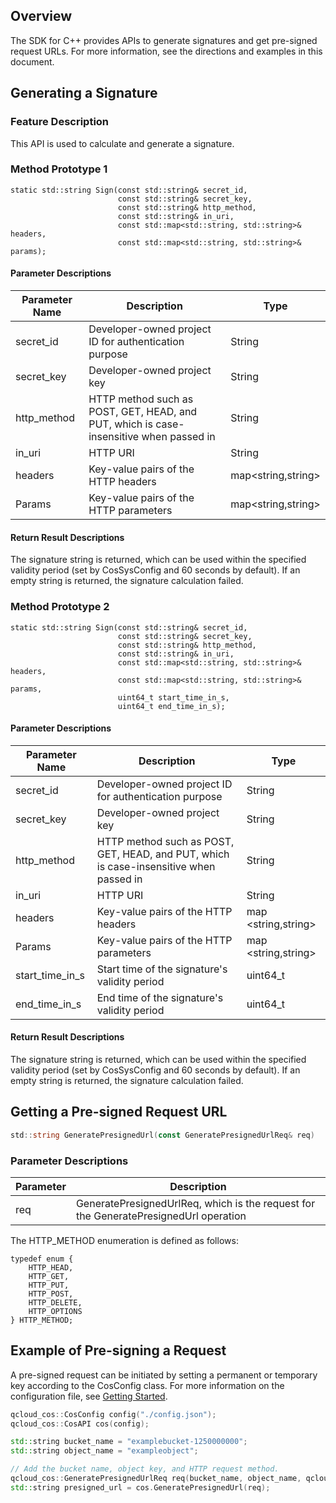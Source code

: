 ## Overview
The SDK for C++ provides APIs to generate signatures and get pre-signed request URLs. For more information, see the directions and examples in this document.


## Generating a Signature

### Feature Description

This API is used to calculate and generate a signature.

### Method Prototype 1

```
static std::string Sign(const std::string& secret_id,
                        const std::string& secret_key,
                        const std::string& http_method,
                        const std::string& in_uri,
                        const std::map<std::string, std::string>& headers,
                        const std::map<std::string, std::string>& params);
```

#### Parameter Descriptions 

| Parameter Name | Description | Type |
| ----------- | ----------------------------------------------------- | ------------------------ |
| secret_id | Developer-owned project ID for authentication purpose | String |
| secret_key | Developer-owned project key | String |
| http_method | HTTP method such as POST, GET, HEAD, and PUT, which is case-insensitive when passed in | String |
| in_uri | HTTP URI | String |
| headers | Key-value pairs of the HTTP headers | map&lt;string,string&gt; |
| Params | Key-value pairs of the HTTP parameters | map&lt;string,string&gt; |

#### Return Result Descriptions

The signature string is returned, which can be used within the specified validity period (set by CosSysConfig and 60 seconds by default). If an empty string is returned, the signature calculation failed.

### Method Prototype 2

```
static std::string Sign(const std::string& secret_id,
                        const std::string& secret_key,
                        const std::string& http_method,
                        const std::string& in_uri,
                        const std::map<std::string, std::string>& headers,
                        const std::map<std::string, std::string>& params,
                        uint64_t start_time_in_s,
                        uint64_t end_time_in_s);
```

#### Parameter Descriptions 

| Parameter Name | Description | Type |
| --------------- | ---------------------------------------------------- | ------------------------- |
| secret_id | Developer-owned project ID for authentication purpose | String |
| secret_key | Developer-owned project key | String |
| http_method | HTTP method such as POST, GET, HEAD, and PUT, which is case-insensitive when passed in | String |
| in_uri | HTTP URI | String |
| headers | Key-value pairs of the HTTP headers | map &lt;string,string&gt; |
| Params | Key-value pairs of the HTTP parameters | map &lt;string,string&gt; |
| start_time_in_s | Start time of the signature's validity period | uint64_t |
| end_time_in_s | End time of the signature's validity period | uint64_t |

#### Return Result Descriptions

The signature string is returned, which can be used within the specified validity period (set by CosSysConfig and 60 seconds by default). If an empty string is returned, the signature calculation failed.


## Getting a Pre-signed Request URL 

```go
std::string GeneratePresignedUrl(const GeneratePresignedUrlReq& req)
```

### Parameter Descriptions

| Parameter | Description |
| ---- | ------------------------------------------- |
| req | GeneratePresignedUrlReq, which is the request for the GeneratePresignedUrl operation |

The HTTP_METHOD enumeration is defined as follows:
```
typedef enum {
	HTTP_HEAD,
    HTTP_GET,
    HTTP_PUT,
    HTTP_POST,
    HTTP_DELETE,
    HTTP_OPTIONS                                         
} HTTP_METHOD;
```

## Example of Pre-signing a Request
A pre-signed request can be initiated by setting a permanent or temporary key according to the CosConfig class. For more information on the configuration file, see [Getting Started](https://intl.cloud.tencent.com/document/product/436/12301).

```cpp
qcloud_cos::CosConfig config("./config.json");
qcloud_cos::CosAPI cos(config);

std::string bucket_name = "examplebucket-1250000000";
std::string object_name = "exampleobject";

// Add the bucket name, object key, and HTTP request method.
qcloud_cos::GeneratePresignedUrlReq req(bucket_name, object_name, qcloud_cos::HTTP_GET);
std::string presigned_url = cos.GeneratePresignedUrl(req); 

```
